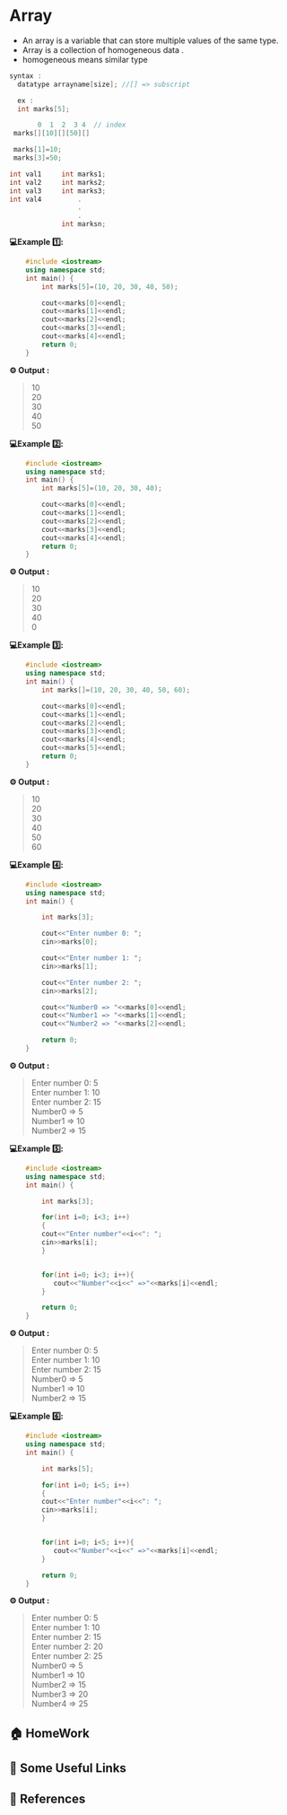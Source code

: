 # Array

- An array is a variable that can store multiple values of the same type.
- Array is a collection of homogeneous data .
- homogeneous means similar type

```cpp
syntax :
  datatype arrayname[size]; //[] => subscript

  ex :
  int marks[5];

       0  1  2  3 4  // index
 marks[][10][][50][]

 marks[1]=10;
 marks[3]=50;
```

```cpp
int val1     int marks1;
int val2     int marks2;
int val3     int marks3;
int val4         .
                 .
                 .
             int marksn;
```

**💻Example 1️⃣:**

```cpp
    #include <iostream>
    using namespace std;
    int main() {
        int marks[5]=(10, 20, 30, 40, 50);

        cout<<marks[0]<<endl;
        cout<<marks[1]<<endl;
        cout<<marks[2]<<endl;
        cout<<marks[3]<<endl;
        cout<<marks[4]<<endl;
        return 0;
    }
```

**⚙️ Output :**

> 10<br/>
> 20<br/>
> 30<br/>
> 40<br/>
> 50<br/>

**💻Example 2️⃣:**

```cpp
    #include <iostream>
    using namespace std;
    int main() {
        int marks[5]=(10, 20, 30, 40);

        cout<<marks[0]<<endl;
        cout<<marks[1]<<endl;
        cout<<marks[2]<<endl;
        cout<<marks[3]<<endl;
        cout<<marks[4]<<endl;
        return 0;
    }
```

**⚙️ Output :**

> 10<br/>
> 20<br/>
> 30<br/>
> 40<br/>
> 0<br/>

**💻Example 3️⃣:**

```cpp
    #include <iostream>
    using namespace std;
    int main() {
        int marks[]=(10, 20, 30, 40, 50, 60);

        cout<<marks[0]<<endl;
        cout<<marks[1]<<endl;
        cout<<marks[2]<<endl;
        cout<<marks[3]<<endl;
        cout<<marks[4]<<endl;
        cout<<marks[5]<<endl;
        return 0;
    }
```

**⚙️ Output :**

> 10<br/>
> 20<br/>
> 30<br/>
> 40<br/>
> 50<br/>
> 60

**💻Example 4️⃣:**

```cpp
    #include <iostream>
    using namespace std;
    int main() {

        int marks[3];

        cout<<"Enter number 0: ";
        cin>>marks[0];

        cout<<"Enter number 1: ";
        cin>>marks[1];

        cout<<"Enter number 2: ";
        cin>>marks[2];

        cout<<"Number0 => "<<marks[0]<<endl;
        cout<<"Number1 => "<<marks[1]<<endl;
        cout<<"Number2 => "<<marks[2]<<endl;

        return 0;
    }
```

**⚙️ Output :**

> Enter number 0: 5<br/>
> Enter number 1: 10<br/>
> Enter number 2: 15<br/>
> Number0 => 5<br/>
> Number1 => 10<br/>
> Number2 => 15<br/>

**💻Example 5️⃣:**

```cpp
    #include <iostream>
    using namespace std;
    int main() {

        int marks[3];

        for(int i=0; i<3; i++)
        {
        cout<<"Enter number"<<i<<": ";
        cin>>marks[i];
        }


        for(int i=0; i<3; i++){
           cout<<"Number"<<i<<" =>"<<marks[i]<<endl;
        }

        return 0;
    }
```

**⚙️ Output :**

> Enter number 0: 5<br/>
> Enter number 1: 10<br/>
> Enter number 2: 15<br/>
> Number0 => 5<br/>
> Number1 => 10<br/>
> Number2 => 15<br/>

**💻Example 6️⃣:**

```cpp
    #include <iostream>
    using namespace std;
    int main() {

        int marks[5];

        for(int i=0; i<5; i++)
        {
        cout<<"Enter number"<<i<<": ";
        cin>>marks[i];
        }


        for(int i=0; i<5; i++){
           cout<<"Number"<<i<<" =>"<<marks[i]<<endl;
        }

        return 0;
    }
```

**⚙️ Output :**

> Enter number 0: 5<br/>
> Enter number 1: 10<br/>
> Enter number 2: 15<br/>
> Enter number 2: 20<br/>
> Enter number 2: 25<br/>
> Number0 => 5<br/>
> Number1 => 10<br/>
> Number2 => 15<br/>
> Number3 => 20<br/>
> Number4 => 25<br/>

## 🏠 HomeWork

## 🔗 Some Useful Links

## 📖 References
